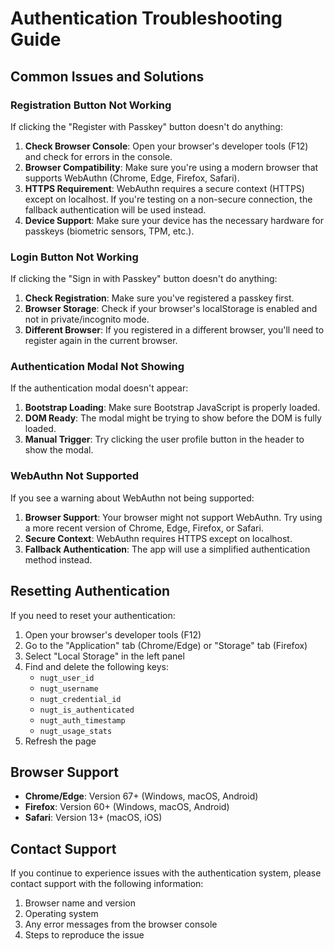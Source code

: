 # Authentication Troubleshooting Guide

## Common Issues and Solutions

### Registration Button Not Working

If clicking the "Register with Passkey" button doesn't do anything:

1. **Check Browser Console**: Open your browser's developer tools (F12) and check for errors in the console.
2. **Browser Compatibility**: Make sure you're using a modern browser that supports WebAuthn (Chrome, Edge, Firefox, Safari).
3. **HTTPS Requirement**: WebAuthn requires a secure context (HTTPS) except on localhost. If you're testing on a non-secure connection, the fallback authentication will be used instead.
4. **Device Support**: Make sure your device has the necessary hardware for passkeys (biometric sensors, TPM, etc.).

### Login Button Not Working

If clicking the "Sign in with Passkey" button doesn't do anything:

1. **Check Registration**: Make sure you've registered a passkey first.
2. **Browser Storage**: Check if your browser's localStorage is enabled and not in private/incognito mode.
3. **Different Browser**: If you registered in a different browser, you'll need to register again in the current browser.

### Authentication Modal Not Showing

If the authentication modal doesn't appear:

1. **Bootstrap Loading**: Make sure Bootstrap JavaScript is properly loaded.
2. **DOM Ready**: The modal might be trying to show before the DOM is fully loaded.
3. **Manual Trigger**: Try clicking the user profile button in the header to show the modal.

### WebAuthn Not Supported

If you see a warning about WebAuthn not being supported:

1. **Browser Support**: Your browser might not support WebAuthn. Try using a more recent version of Chrome, Edge, Firefox, or Safari.
2. **Secure Context**: WebAuthn requires HTTPS except on localhost.
3. **Fallback Authentication**: The app will use a simplified authentication method instead.

## Resetting Authentication

If you need to reset your authentication:

1. Open your browser's developer tools (F12)
2. Go to the "Application" tab (Chrome/Edge) or "Storage" tab (Firefox)
3. Select "Local Storage" in the left panel
4. Find and delete the following keys:
   - `nugt_user_id`
   - `nugt_username`
   - `nugt_credential_id`
   - `nugt_is_authenticated`
   - `nugt_auth_timestamp`
   - `nugt_usage_stats`
5. Refresh the page

## Browser Support

- **Chrome/Edge**: Version 67+ (Windows, macOS, Android)
- **Firefox**: Version 60+ (Windows, macOS, Android)
- **Safari**: Version 13+ (macOS, iOS)

## Contact Support

If you continue to experience issues with the authentication system, please contact support with the following information:

1. Browser name and version
2. Operating system
3. Any error messages from the browser console
4. Steps to reproduce the issue